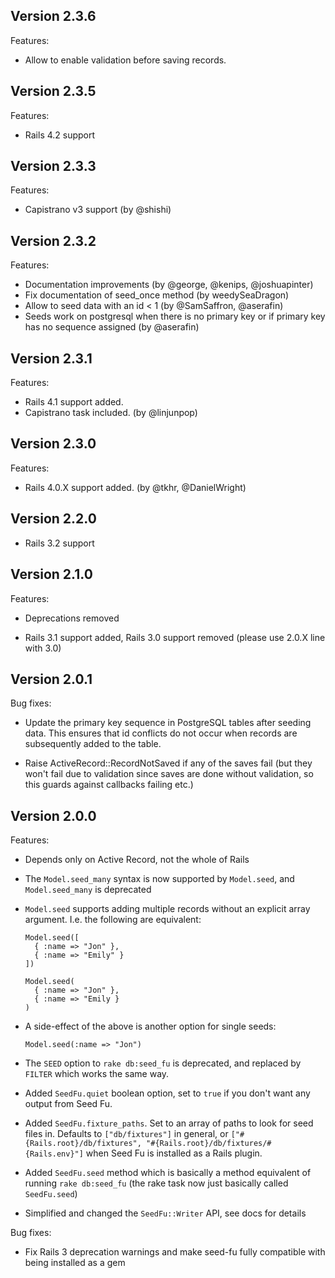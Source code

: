 Version 2.3.6
-------------

Features:

* Allow to enable validation before saving records.

Version 2.3.5
-------------

Features:

* Rails 4.2 support

Version 2.3.3
-------------

Features:

* Capistrano v3 support (by @shishi)

Version 2.3.2
-------------

Features:

* Documentation improvements (by @george, @kenips, @joshuapinter)
* Fix documentation of seed_once method (by weedySeaDragon)
* Allow to seed data with an id < 1 (by @SamSaffron, @aserafin)
* Seeds work on postgresql when there is no primary key or if primary key has no sequence assigned (by @aserafin)

Version 2.3.1
-------------

Features:

* Rails 4.1 support added.
* Capistrano task included. (by @linjunpop)

Version 2.3.0
-------------

Features:

* Rails 4.0.X support added. (by @tkhr, @DanielWright)

Version 2.2.0
-------------

* Rails 3.2 support

Version 2.1.0
-------------

Features:

* Deprecations removed

* Rails 3.1 support added, Rails 3.0 support removed (please use 2.0.X line with 3.0)

Version 2.0.1
-------------

Bug fixes:

* Update the primary key sequence in PostgreSQL tables after seeding data. This ensures that id conflicts do not occur when records are subsequently added to the table.

* Raise ActiveRecord::RecordNotSaved if any of the saves fail (but they won't fail due to validation since saves are done without validation, so this guards against callbacks failing etc.)

Version 2.0.0
-------------

Features:

* Depends only on Active Record, not the whole of Rails

* The `Model.seed_many` syntax is now supported by `Model.seed`, and `Model.seed_many` is deprecated

* `Model.seed` supports adding multiple records without an explicit array argument. I.e. the following are equivalent:

      Model.seed([
        { :name => "Jon" },
        { :name => "Emily" }
      ])

      Model.seed(
        { :name => "Jon" },
        { :name => "Emily }
      )

* A side-effect of the above is another option for single seeds:

      Model.seed(:name => "Jon")

* The `SEED` option to `rake db:seed_fu` is deprecated, and replaced by `FILTER` which works the same way.

* Added `SeedFu.quiet` boolean option, set to `true` if you don't want any output from Seed Fu.

* Added `SeedFu.fixture_paths`. Set to an array of paths to look for seed files in. Defaults to `["db/fixtures"]` in general, or `["#{Rails.root}/db/fixtures", "#{Rails.root}/db/fixtures/#{Rails.env}"]` when Seed Fu is installed as a Rails plugin.

* Added `SeedFu.seed` method which is basically a method equivalent of running `rake db:seed_fu` (the rake task now just basically called `SeedFu.seed`)

* Simplified and changed the `SeedFu::Writer` API, see docs for details

Bug fixes:

* Fix Rails 3 deprecation warnings and make seed-fu fully compatible with being installed as a gem
